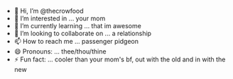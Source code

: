 - 👋 Hi, I’m @thecrowfood
- 👀 I’m interested in ...
  your mom
- 🌱 I’m currently learning ...
  that im awesome
- 💞️ I’m looking to collaborate on ...
  a relationship
- 📫 How to reach me ...
  passenger pidgeon
- 😄 Pronouns: ...
  thee/thou/thine
- ⚡ Fun fact: ...
  cooler than your mom's bf, out with the old and in with the new

<!---
thecrowfood/thecrowfood is a ✨ special ✨ repository because its `README.md` (this file) appears on your GitHub profile.
You can click the Preview link to take a look at your changes.
--->
